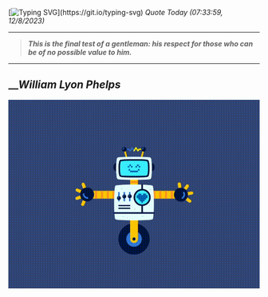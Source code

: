 [![Typing SVG](https://readme-typing-svg.herokuapp.com?font=Press+Start+2P&color=C2F784&size=35&width=900&height=100&lines=Hello+World%2C+I'm+Hung+!)](https://git.io/typing-svg) 
_Quote Today (07:33:59, 12/8/2023)_
___
>**_This is the final test of a gentleman: his respect for those who can be of no possible value to him._**
___

## __**_William Lyon Phelps_**

![RobotDance](src/assets/images/robot-dancing-dribble.gif?style=center)
